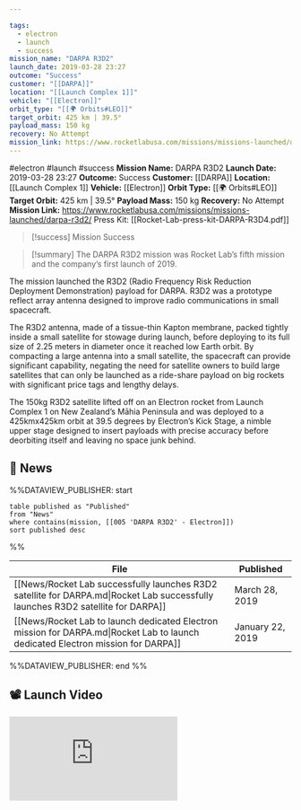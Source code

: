```yaml
---

tags:
  - electron
  - launch
  - success
mission_name: "DARPA R3D2"
launch_date: 2019-03-28 23:27
outcome: "Success"
customer: "[[DARPA]]"
location: "[[Launch Complex 1]]"
vehicle: "[[Electron]]"
orbit_type: "[[🌍 Orbits#LEO]]"
target_orbit: 425 km | 39.5°
payload_mass: 150 kg
recovery: No Attempt
mission_link: https://www.rocketlabusa.com/missions/missions-launched/darpa-r3d2/
---
```


#electron #launch #success
**Mission Name:** DARPA R3D2
**Launch Date:** 2019-03-28 23:27
**Outcome:** Success
**Customer:** [[DARPA]]
**Location:** [[Launch Complex 1]]
**Vehicle:** [[Electron]]
**Orbit Type:** [[🌍 Orbits#LEO]]
**Target Orbit:** 425 km | 39.5°
**Payload Mass:** 150 kg
**Recovery:** No Attempt
**Mission Link:** https://www.rocketlabusa.com/missions/missions-launched/darpa-r3d2/
Press Kit: [[Rocket-Lab-press-kit-DARPA-R3D4.pdf]]

>[!success] Mission Success

>[!summary]
The DARPA R3D2 mission was Rocket Lab’s fifth mission and the company’s first launch of 2019.
>
The mission launched the R3D2 (Radio Frequency Risk Reduction Deployment Demonstration) payload for DARPA. R3D2 was a prototype reflect array antenna designed to improve radio communications in small spacecraft.
>
The R3D2 antenna, made of a tissue-thin Kapton membrane, packed tightly inside a small satellite for stowage during launch, before deploying to its full size of 2.25 meters in diameter once it reached low Earth orbit. By compacting a large antenna into a small satellite, the spacecraft can provide significant capability, negating the need for satellite owners to build large satellites that can only be launched as a ride-share payload on big rockets with significant price tags and lengthy delays.
>
The 150kg R3D2 satellite lifted off on an Electron rocket from Launch Complex 1 on New Zealand’s Māhia Peninsula and was deployed to a 425kmx425km orbit at 39.5 degrees by Electron’s Kick Stage, a nimble upper stage designed to insert payloads with precise accuracy before deorbiting itself and leaving no space junk behind. 

## 📰 News
%%DATAVIEW_PUBLISHER: start
```
table published as "Published"
from "News"
where contains(mission, [[005 'DARPA R3D2' - Electron]])
sort published desc
```
%%

| File                                                                                                                             | Published        |
| -------------------------------------------------------------------------------------------------------------------------------- | ---------------- |
| [[News/Rocket Lab successfully launches R3D2 satellite for DARPA.md\|Rocket Lab successfully launches R3D2 satellite for DARPA]] | March 28, 2019   |
| [[News/Rocket Lab to launch dedicated Electron mission for DARPA.md\|Rocket Lab to launch dedicated Electron mission for DARPA]] | January 22, 2019 |

%%DATAVIEW_PUBLISHER: end %%

## 📽️ Launch Video

<div class="responsive-video">
<iframe src="https://www.youtube.com/embed/TGhlWMJtDEI" title="Rocket Lab&#39;s Electron - DARPA R3D2 Mission" frameborder="0" allow="accelerometer; autoplay; clipboard-write; encrypted-media; gyroscope; picture-in-picture; web-share" referrerpolicy="strict-origin-when-cross-origin" allowfullscreen></iframe>     
</div>
